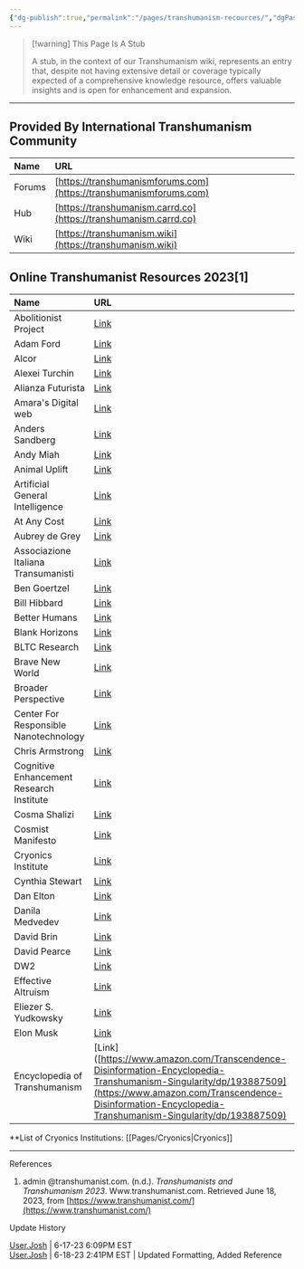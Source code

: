 ```yaml
---
{"dg-publish":true,"permalink":"/pages/transhumanism-recources/","dgPassFrontmatter":true}
---
```


> [!warning] This Page Is A Stub
> 
> A stub, in the context of our Transhumanism wiki, represents an entry that, despite not having extensive detail or coverage typically expected of a comprehensive knowledge resource, offers valuable insights and is open for enhancement and expansion.


-----

## Provided By International Transhumanism Community

|Name|URL|
|:--|:--|
|Forums|[https://transhumanismforums.com](https://transhumanismforums.com)|
|Hub|[https://transhumanism.carrd.co](https://transhumanism.carrd.co)|
|Wiki|[https://transhumanism.wiki](https://transhumanism.wiki)|

## Online Transhumanist Resources 2023[1]

|Name|URL|
|:--|:--|
|Abolitionist Project|[Link](https://www.abolitionist.com/)|
|Adam Ford|[Link](https://www.youtube.com/user/TheRationalFuture/)|
|Alcor|[Link](http://www.alcor.org/)|
|Alexei Turchin|[Link](http://turchin.livejournal.com/)|
|Alianza Futurista|[Link](http://alianzafuturista.org/index.html)|
|Amara's Digital web|[Link](https://www.psi.edu/about/staffpage/graps)|
|Anders Sandberg|[Link](http://www.nada.kth.se/~asa/)|
|Andy Miah|[Link](https://en.wikipedia.org/wiki/Andy_Miah)|
|Animal Uplift|[Link](https://www.vice.com/en_us/article/z3bwyx/if-we-can-make-animals-smarter-should-we-v27n1)|
|Artificial General Intelligence|[Link](https://en.wikipedia.org/wiki/Artificial_general_intelligence)|
|At Any Cost|[Link](https://www.amazon.com/dp/B08TBC3K6W/)|
|Aubrey de Grey|[Link](https://en.wikipedia.org/wiki/Aubrey_de_Grey)|
|Associazione Italiana Transumanisti|[Link](http://www.transumanisti.it/)|
|Ben Goertzel|[Link](http://goertzel.org/)|
|Bill Hibbard|[Link](http://www.ssec.wisc.edu/~billh/homepage1.html)|
|Better Humans|[Link](http://www.betterhumans.com/)|
|Blank Horizons|[Link](https://blankhorizons.com/)|
|BLTC Research|[Link](https://www.bltc.com/)|
|Brave New World|[Link](https://www.huxley.net/bnw/index.html)|
|Broader Perspective|[Link](http://futurememes.blogspot.com/)|
|Center For Responsible Nanotechnology|[Link](https://www.azonano.com/suppliers.aspx?SupplierID=80)|
|Chris Armstrong|[Link](https://carmstrong1959blog.wordpress.com/)|
|Cognitive Enhancement Research Institute|[Link](http://www.ceri.com/)|
|Cosma Shalizi|[Link](http://cscs.umich.edu/~crshalizi/)|
|Cosmist Manifesto|[Link](http://cosmistmanifesto.blogspot.com/)|
|Cryonics Institute|[Link](http://www.cryonics.org/)|
|Cynthia Stewart|[Link](https://www.cmstewartwrite.com/here-s-what-i-m-up-to)|
|Dan Elton|[Link](https://transhumanist-party.org/author/dan-elton/)|
|Danila Medvedev|[Link](https://en.wikipedia.org/wiki/Danila_Medvedev)|
|David Brin|[Link](http://www.davidbrin.com/)|
|David Pearce|[Link](https://www.david-pearce.com/)|
|DW2|[Link](http://dw2blog.com/)|
|Effective Altruism|[Link](https://en.wikipedia.org/wiki/Effective_altruism)|
|Eliezer S. Yudkowsky|[Link](http://yudkowsky.net/)|
|Elon Musk|[Link](https://en.wikipedia.org/wiki/Elon_Musk)|
|Encyclopedia of Transhumanism|[Link]([https://www.amazon.com/Transcendence-Disinformation-Encyclopedia-Transhumanism-Singularity/dp/193887509](https://www.amazon.com/Transcendence-Disinformation-Encyclopedia-Transhumanism-Singularity/dp/193887509)|

**List of Cryonics Institutions: [[Pages/Cryonics\|Cryonics]]

---

References

1. admin @transhumanist.com. (n.d.). _Transhumanists and Transhumanism 2023_. Www.transhumanist.com. Retrieved June 18, 2023, from [https://www.transhumanist.com/](https://www.transhumanist.com/)

Update History

[User.Josh](https://transhumanism.wiki/Contributors/Contributor+Profiles/User.Josh) | 6-17-23 6:09PM EST  
[User.Josh](https://transhumanism.wiki/Contributors/Contributor+Profiles/User.Josh) | 6-18-23 2:41PM EST | Updated Formatting, Added Reference